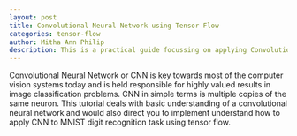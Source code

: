 ```yaml
---
layout: post
title: Convolutional Neural Network using Tensor Flow  
categories: tensor-flow
author: Mitha Ann Philip
description: This is a practical guide focussing on applying Convolutional Neural Network (CNN) to a neural network model.
---
```

Convolutional Neural Network or CNN is key towards most of the computer vision systems today and is held responsible for highly 
valued results in image classification problems. CNN in simple terms is multiple copies of the same neuron. This tutorial deals 
with basic understanding of a convolutional neural network and would also direct you to implement understand how to apply CNN to 
MNIST digit recognition task using tensor flow.

